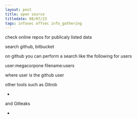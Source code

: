 ```yaml
---
layout: post
title: open source
titledate: 08/07/23
tags: infosec offsec info_gathering
---
```


check online repos for publicaly listed data 

search github, bitbucket

on github you can perform a search like the following for users

user:megacorpone filename:users

where user is the github user 

other tools such as Gitrob

-

and Gitleaks

-
